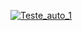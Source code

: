 [![Teste_auto_1](https://github.com/clacrisostomo/minishell_quarteto_fantastico/actions/workflows/c-cpp.yml/badge.svg?branch=main)](https://github.com/clacrisostomo/minishell_quarteto_fantastico/actions/workflows/c-cpp.yml)